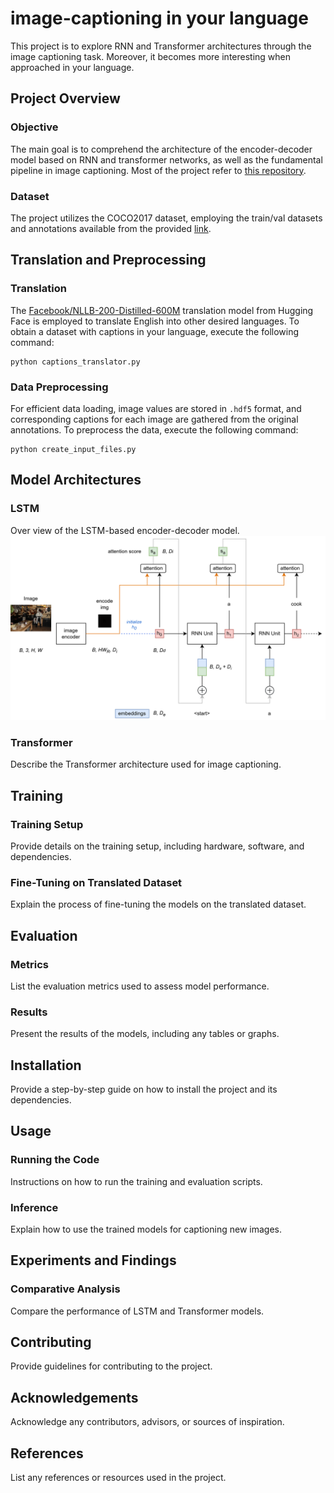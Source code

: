 # image-captioning in your language
This project is to explore RNN and Transformer architectures through the image captioning task. Moreover, it becomes more interesting when approached in your language.

## Project Overview
### Objective
The main goal is to comprehend the architecture of the encoder-decoder model based on RNN and transformer networks, as well as the fundamental pipeline in image captioning. Most of the project refer to [this repository](https://github.com/sgrvinod/a-PyTorch-Tutorial-to-Image-Captioning/tree/master).

### Dataset
The project utilizes the COCO2017 dataset, employing the train/val datasets and annotations available from the provided [link](https://cocodataset.org/#download).

## Translation and Preprocessing
### Translation
The [Facebook/NLLB-200-Distilled-600M](https://huggingface.co/facebook/nllb-200-distilled-600M) translation model from Hugging Face is employed to translate English into other desired languages. To obtain a dataset with captions in your language, execute the following command:
```
python captions_translator.py
```

### Data Preprocessing
For efficient data loading, image values are stored in `.hdf5` format, and corresponding captions for each image are gathered from the original annotations. To preprocess the data, execute the following command:
```
python create_input_files.py
```

## Model Architectures
### LSTM
Over view of the LSTM-based encoder-decoder model.
![image](docs/rnn_encoder_decoder.png)

### Transformer
Describe the Transformer architecture used for image captioning.

## Training
### Training Setup
Provide details on the training setup, including hardware, software, and dependencies.

### Fine-Tuning on Translated Dataset
Explain the process of fine-tuning the models on the translated dataset.

## Evaluation
### Metrics
List the evaluation metrics used to assess model performance.

### Results
Present the results of the models, including any tables or graphs.

## Installation
Provide a step-by-step guide on how to install the project and its dependencies.

## Usage
### Running the Code
Instructions on how to run the training and evaluation scripts.

### Inference
Explain how to use the trained models for captioning new images.

## Experiments and Findings
### Comparative Analysis
Compare the performance of LSTM and Transformer models.


## Contributing
Provide guidelines for contributing to the project.

## Acknowledgements
Acknowledge any contributors, advisors, or sources of inspiration.

## References
List any references or resources used in the project.